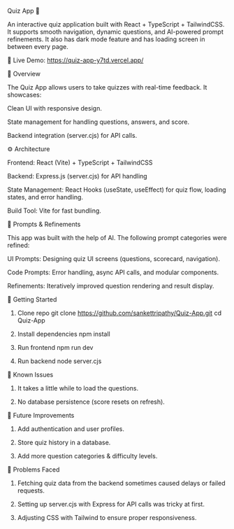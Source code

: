 Quiz App 🎯

An interactive quiz application built with React + TypeScript + TailwindCSS. It supports smooth navigation, dynamic questions, and AI-powered prompt refinements. It also has dark mode feature and has loading screen in between every page.

🔗 Live Demo: https://quiz-app-y7td.vercel.app/


📌 Overview

The Quiz App allows users to take quizzes with real-time feedback. It showcases:

Clean UI with responsive design.

State management for handling questions, answers, and score.

Backend integration (server.cjs) for API calls.


⚙️ Architecture

Frontend: React (Vite) + TypeScript + TailwindCSS

Backend: Express.js (server.cjs) for API handling

State Management: React Hooks (useState, useEffect) for quiz flow, loading states, and error handling.

Build Tool: Vite for fast bundling.


🤖 Prompts & Refinements

This app was built with the help of AI. The following prompt categories were refined:

UI Prompts: Designing quiz UI screens (questions, scorecard, navigation).

Code Prompts: Error handling, async API calls, and modular components.

Refinements: Iteratively improved question rendering and result display.


🚀 Getting Started
1. Clone repo
git clone https://github.com/sankettripathy/Quiz-App.git
cd Quiz-App

2. Install dependencies
npm install

3. Run frontend
npm run dev

4. Run backend
node server.cjs


🐞 Known Issues

1) It takes a little while to load the questions.

2) No database persistence (score resets on refresh).


🔮 Future Improvements

1) Add authentication and user profiles.

2) Store quiz history in a database.

3) Add more question categories & difficulty levels.


🔧 Problems Faced

1) Fetching quiz data from the backend sometimes caused delays or failed requests.
   
2) Setting up server.cjs with Express for API calls was tricky at first.
   
3) Adjusting CSS with Tailwind to ensure proper responsiveness.









